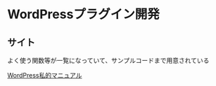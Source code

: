 # WordPressプラグイン開発

## サイト

よく使う関数等が一覧になっていて、サンプルコードまで用意されている

[WordPress私的マニュアル](https://elearn.jp/wpman/)
